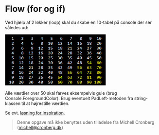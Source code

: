 ﻿# Flow (for og if)

Ved hjælp af 2 løkker (loop) skal du skabe en 10-tabel på console der ser således ud:

![alt text](tabel.png)

Alle værdier over 50 skal farves eksempelvis gule (brug Console.ForegroundColor). Brug eventuelt PadLeft-metoden fra string-klassen til at højrestille værdien.

Se evt. [løsning for inspiration](https://github.com/devcronberg/undervisning-cs-opgaver/blob/master/Flow-for-if/Program.cs).


<!-- footerstart -->
> Denne opgave må ikke benyttes uden tilladelse fra Michell Cronberg (michell@cronberg.dk)
<!-- footerslut -->

